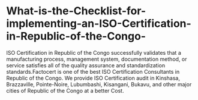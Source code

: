 # What-is-the-Checklist-for-implementing-an-ISO-Certification-in-Republic-of-the-Congo-
ISO Certification in Republic of the Congo successfully validates that a manufacturing process, management system, documentation method, or service satisfies all of the quality assurance and standardization standards.Factocert is one of the best ISO Certification Consultants in Republic of the Congo. We provide ISO Certification audit in Kinshasa, Brazzaville, Pointe-Noire, Lubumbashi, Kisangani, Bukavu, and other major cities of Republic of the Congo at a better Cost. 
